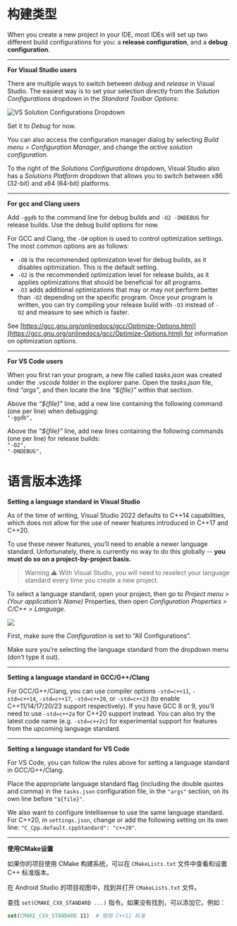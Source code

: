 # 构建类型

When you create a new project in your IDE, most IDEs will set up two different build configurations for you: a **release configuration**, and a **debug configuration**.

---

**For Visual Studio users**

There are multiple ways to switch between _debug_ and _release_ in Visual Studio. The easiest way is to set your selection directly from the _Solution Configurations_ dropdown in the _Standard Toolbar Options_:

![VS Solution Configurations Dropdown](https://www.learncpp.com/images/CppTutorial/Chapter0/VS-BuildTarget-min.png?ezimgfmt=rs:873x66/rscb2/ng:webp/ngcb2)

Set it to _Debug_ for now.

You can also access the configuration manager dialog by selecting _Build menu > Configuration Manager_, and change the _active solution configuration_.

To the right of the _Solutions Configurations_ dropdown, Visual Studio also has a _Solutions Platform_ dropdown that allows you to switch between x86 (32-bit) and x64 (64-bit) platforms.

---

**For gcc and Clang users**

Add `-ggdb` to the command line for debug builds and `-O2 -DNDEBUG` for release builds. Use the debug build options for now.

For GCC and Clang, the `-O#` option is used to control optimization settings. The most common options are as follows:

- `-O0` is the recommended optimization level for debug builds, as it disables optimization. This is the default setting.
- `-O2` is the recommended optimization level for release builds, as it applies optimizations that should be beneficial for all programs.
- `-O3` adds additional optimizations that may or may not perform better than `-O2` depending on the specific program. Once your program is written, you can try compiling your release build with `-O3` instead of `-O2` and measure to see which is faster.

See [https://gcc.gnu.org/onlinedocs/gcc/Optimize-Options.html](https://gcc.gnu.org/onlinedocs/gcc/Optimize-Options.html) for information on optimization options.

---

**For VS Code users**

When you first ran your program, a new file called _tasks.json_ was created under the _.vscode_ folder in the explorer pane. Open the _tasks.json_ file, find _“args”_, and then locate the line _“${file}”_ within that section.

Above the _“${file}”_ line, add a new line containing the following command (one per line) when debugging:  
`"-ggdb",`

Above the _“${file}”_ line, add new lines containing the following commands (one per line) for release builds:  
`"-O2",`  
`"-DNDEBUG",`


# 语言版本选择

**Setting a language standard in Visual Studio**

As of the time of writing, Visual Studio 2022 defaults to C++14 capabilities, which does not allow for the use of newer features introduced in C++17 and C++20.

To use these newer features, you’ll need to enable a newer language standard. Unfortunately, there is currently no way to do this globally -- **you must do so on a project-by-project basis.**

> Warning ⚠️
> With Visual Studio, you will need to reselect your language standard every time you create a new project.

To select a language standard, open your project, then go to _Project menu > (Your application’s Name)_ Properties, then open _Configuration Properties > C/C++ > Language_.

![](https://www.learncpp.com/images/CppTutorial/Chapter0/VS2019-Project-Language-min.png?ezimgfmt=rs:838x597/rscb2/ng:webp/ngcb2)

First, make sure the _Configuration_ is set to “All Configurations”.

Make sure you’re selecting the language standard from the dropdown menu (don’t type it out).

---

**Setting a language standard in GCC/G++/Clang**

For GCC/G++/Clang, you can use compiler options `-std=c++11`, `-std=c++14`, `-std=c++17`, `-std=c++20`, or `-std=c++23` (to enable C++11/14/17/20/23 support respectively). If you have GCC 8 or 9, you’ll need to use `-std=c++2a` for C++20 support instead. You can also try the latest code name (e.g. `-std=c++2c`) for experimental support for features from the upcoming language standard.

---

**Setting a language standard for VS Code**

For VS Code, you can follow the rules above for setting a language standard in GCC/G++/Clang.

Place the appropriate language standard flag (including the double quotes and comma) in the `tasks.json` configuration file, in the `"args"` section, on its own line before `"${file}"`.

We also want to configure Intellisense to use the same language standard. For C++20, in `settings.json`, change or add the following setting on its own line: `"C_Cpp.default.cppStandard": "c++20"`.

---

**使用CMake设置**

如果你的项目使用 CMake 构建系统，可以在 `CMakeLists.txt` 文件中查看和设置 C++ 标准版本。

 在 Android Studio 的项目视图中，找到并打开 `CMakeLists.txt` 文件。

查找 `set(CMAKE_CXX_STANDARD ...)` 指令。如果没有找到，可以添加它。例如：

```CMake
set(CMAKE_CXX_STANDARD 11)  # 使用 C++11 标准
```